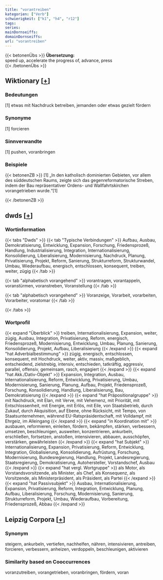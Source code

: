 ```yaml
---
title: "vorantreiben"
kategorien: ["Verb"]
schwierigkeit: ["k1", "h4", "r12"]
tags:
series:
mainDornseiffs:
domainDornseiffs:
url: "vorantreiben"
---
```


{{< betonenÜbs >}}
**Übersetzung:**  
speed up, accelerate the progress of, advance, press  
{{< /betonenÜbs >}}

## Wiktionary [[+](https://de.wiktionary.org/wiki/vorantreiben)]

### Bedeutungen
[1] etwas mit Nachdruck betreiben, jemanden oder etwas gezielt fördern  

### Synonyme
[1] forcieren  

### Sinnverwandte
[1] pushen, voranbringen  

### Beispiele
{{< betonenZB >}}
[1] „In den katholisch dominierten Gebieten, vor allem des süddeutschen Raums, zeigte sich das gegenreformatorische Streben, indem der Bau repräsentativer Ordens- und Wallfahrtskirchen vorangetrieben wurde.“[1]  

{{< /betonenZB >}}


## dwds [[+](https://www.dwds.de/wb/vorantreiben)]

### Wortinformation
{{< tabs "Dwds" >}}
{{< tab "Typische Verbindungen" >}}
Aufbau, Ausbau, Demokratisierung, Entwicklung, Expansion, Forschung, Friedensprozeß, Handlung, Industrialisierung, Integration, Internationalisierung, Konsolidierung, Liberalisierung, Modernisierung, Nachdruck, Planung, Privatisierung, Projekt, Reform, Sanierung, Strukturreform, Strukturwandel, Umbau, Wiederaufbau, energisch, entschlossen, konsequent, treiben, weiter, zügig
{{< /tab >}}

{{< tab "alphabetisch vorangehend" >}}
vorantragen, vorantappeln, voranstürmen, voranstreben, Voranstellung
{{< /tab >}}

{{< tab "alphabetisch vorangehend" >}}
Voranzeige, Vorarbeit, vorarbeiten, Vorarbeiter, voratomar
{{< /tab >}}

{{< /tabs >}}

### Wortprofil
{{< expand "Überblick" >}} treiben, Internationalisierung, Expansion, weiter, zügig, Ausbau, Integration, Privatisierung, Reform, energisch, Friedensprozeß, Modernisierung, Entwicklung, Umbau, Planung, Sanierung, Konsolidierung, Projekt, Aufbau, Liberalisierung {{< /expand >}}
{{< expand "hat Adverbialbestimmung" >}} zügig, energisch, entschlossen, konsequent, mit Hochdruck, weiter, aktiv, massiv, maßgeblich, entscheidend, zielstrebig, intensiv, entschieden, tatkräftig, aggressiv, parallel, offensiv, gemeinsam, rasch, engagiert {{< /expand >}}
{{< expand "hat Akk./Dativ-Objekt" >}} Expansion, Integration, Ausbau, Internationalisierung, Reform, Entwicklung, Privatisierung, Umbau, Modernisierung, Sanierung, Planung, Aufbau, Projekt, Friedensprozeß, Forschung, Konsolidierung, Handlung, Liberalisierung, Bau, Demokratisierung {{< /expand >}}
{{< expand "hat Präpositionalgruppe" >}} mit Nachdruck, mit Elan, mit Verve, mit Vehemenz, mit Priorität, mit Entschlossenheit, mit Energie, mit Erlös, mit Eile, von Staatsbetrieb, durch Zukauf, durch Akquisition, auf Ebene, ohne Rücksicht, mit Tempo, von Staatsunternehmen, während EU-Ratspräsidentschaft, mit Volldampf, mit Ehrgeiz, im Alleingang {{< /expand >}}
{{< expand "in Koordination mit" >}} ausbauen, reformieren, einleiten, fördern, bekämpfen, stärken, verbessern, umsetzen, beschleunigen, ausweiten, konzentrieren, ankurbeln, erschließen, fortsetzen, anstoßen, intensivieren, abbauen, ausschöpfen, verstärken, gewährleisten {{< /expand >}}
{{< expand "hat Subjekt" >}} Internationalisierung, Expansion, Privatisierung, Reform, Entwicklung, Integration, Globalisierung, Konsolidierung, Aufrüstung, Forschung, Modernisierung, Bundesregierung, Handlung, Projekt, Landesregierung, Staatsregierung, Demokratisierung, Autohersteller, Vorstandschef, Ausbau {{< /expand >}}
{{< expand "hat vergl. Wortgruppe" >}} als Motor, als Vorstandsvorsitzende, als Minister, als Chef, als Konsequenz, als Vorsitzende, als Ministerpräsident, als Präsident, als Partei {{< /expand >}}
{{< expand "hat Passivsubjekt" >}} Ausbau, Internationalisierung, Expansion, Privatisierung, Reform, Integration, Entwicklung, Planung, Aufbau, Liberalisierung, Forschung, Modernisierung, Sanierung, Strukturreform, Projekt, Umbau, Wiederaufbau, Vorbereitung, Friedensprozeß, Abbau {{< /expand >}}

## Leipzig Corpora [[+](https://corpora.uni-leipzig.de/en/res?word=vorantreiben&corpusId=deu_newscrawl-public_2018)]


### Synonym
steigern, ankurbeln, vertiefen, nachhelfen, nähren, intensivieren, antreiben, forcieren, verbessern, anheizen, verdoppeln, beschleunigen, aktivieren


### Similarity based on Cooccurrences
voranzutreiben, vorangetrieben, voranbringen, fördern, voran

